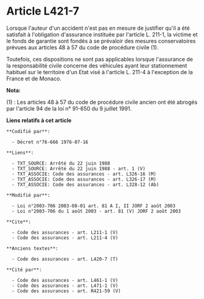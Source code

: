 # Article L421-7

Lorsque l'auteur d'un accident n'est pas en mesure de justifier qu'il a été satisfait à l'obligation d'assurance instituée
par l'article L. 211-1, la victime et le fonds de garantie sont fondés à se prévaloir des mesures conservatoires prévues aux
articles 48 à 57 du code de procédure civile (1). 

Toutefois, ces dispositions ne sont pas applicables lorsque l'assurance de la responsabilité civile concerne des véhicules
ayant leur stationnement habituel sur le territoire d'un Etat visé à l'article L. 211-4 à l'exception de la France et de
Monaco.

**Nota:**

(1) : Les articles 48 à 57 du code de procédure civile ancien ont été abrogés par l'article 94 de la loi n° 91-650 du 9
juillet 1991.

**Liens relatifs à cet article**

	**Codifié par**:

	  - Décret n°76-666 1976-07-16

	**Liens**:

	  - TXT_SOURCE: Arrêté du 22 juin 1988
	  - TXT_SOURCE: Arrêté du 22 juin 1988 - art. 1 (V)
	  - TXT_ASSOCIE: Code des assurances - art. L326-16 (M)
	  - TXT_ASSOCIE: Code des assurances - art. L326-17 (M)
	  - TXT_ASSOCIE: Code des assurances - art. L328-12 (Ab)

	**Modifié par**:

	  - Loi n°2003-706 2003-08-01 art. 81 A I, II JORF 2 août 2003
	  - Loi n°2003-706 du 1 août 2003 - art. 81 (V) JORF 2 août 2003

	**Cite**:

	  - Code des assurances - art. L211-1 (V)
	  - Code des assurances - art. L211-4 (V)

	**Anciens textes**:

	  - Code des assurances - art. L420-7 (T)

	**Cité par**:

	  - Code des assurances - art. L461-1 (V)
	  - Code des assurances - art. L471-1 (V)
	  - Code des assurances - art. R421-59 (V)
